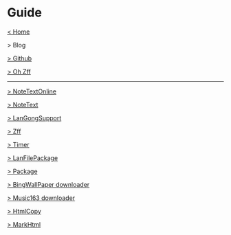 <script LANGUAGE="JavaScript">
	function openblog() {
	window.open ("https://langonginc.github.io/", "Blog", "height=500, width=700, toolbar=no, menubar=no, scrollbars=no, resizable=no, location=no, status=no")   
	}
	function openblogtopnew() {
	window.open ("https://langonginc.github.io/Topnew202004/", "Blog", "height=500, width=700, toolbar=no, menubar=no, scrollbars=no, resizable=no, location=no, status=no")   
	}
</script>

# Guide

[ < Home ](/)

<a onclick="openblog()"> > Blog </a>

[ > Github ](https://github.com/langong-dev/)

[ > Oh Zff ](https://ohzff.github.io)

---

[ > NoteTextOnline ](/NoteTextOnline/)

[ > NoteText ](/NoteText/)

[ > LanGongSupport ](/Support/)

[ > Zff ](/Zff/)

[ > Timer ](/Timer/)

[ > LanFilePackage ](/LanFilePackage/)

[ > Package ](/Package/)

[ > BingWallPaper downloader ](/BingWallPaper-downloader/)

[ > Music163 downloader ](/music163-downloader/)

[ > HtmlCopy ](/HtmlCopy/)

[ > MarkHtml ](/MarkHtml/)
